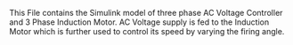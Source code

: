 This File contains the Simulink model of three phase AC Voltage Controller and 3 Phase Induction Motor.
AC Voltage supply is  fed to the Induction Motor  which is further used to control its speed by varying the firing angle.
